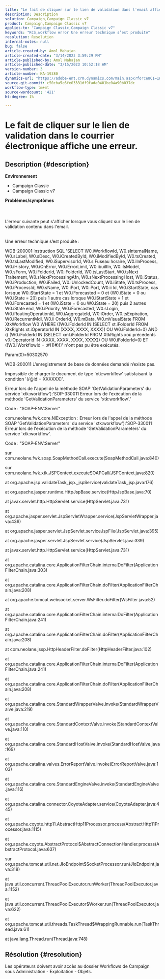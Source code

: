 ```yaml
---
title: "Le fait de cliquer sur le lien de validation dans l'email affiche une erreur"
description: Description
solution: Campaign,Campaign Classic v7
product: Campaign,Campaign Classic v7
applies-to: "Campaign Classic,Campaign Classic v7"
keywords: "KCS,workflow error Une erreur technique s’est produite"
resolution: Resolution
internal-notes: null
bug: false
article-created-by: Amol Mahajan
article-created-date: "3/14/2023 3:59:29 PM"
article-published-by: Amol Mahajan
article-published-date: "3/15/2023 10:52:18 AM"
version-number: 3
article-number: KA-19380
dynamics-url: "https://adobe-ent.crm.dynamics.com/main.aspx?forceUCI=1&pagetype=entityrecord&etn=knowledgearticle&id=0aced72d-81c2-ed11-83ff-6045bd0065b6"
source-git-commit: c50cba5c6fe03331df9fada0401be04a90b037dc
workflow-type: tm+mt
source-wordcount: '421'
ht-degree: 1%

---
```


# Le fait de cliquer sur le lien de validation dans le courrier électronique affiche une erreur.

## Description {#description}

<b>Environnement</b>
- Campaign Classic
- Campaign Classic v7



<b>Problèmes/symptômes</b><br><br> <br><br>L&#39;erreur suivante peut s&#39;afficher lorsque vous cliquez sur le lien de validation contenu dans l&#39;email.<br><br>


Une erreur technique s’est produite :

WDB-200001 Instruction SQL &#39;SELECT W0.iWorkflowId, W0.sInternalName, W0.sLabel, W0.sDesc, W0.iCreatedById, W0.iModifiedById, W0.tsCreated, W0.tsLastModified, W0.iSupervisorId, W0.s Fuseau horaire, W0.iInProcess, W0.iHistory, W0.iOnError, W0.iErrorLimit, W0.ibuiltIn, W0.iIsModel, W0.sForm, W0.iFolderId, W0.iFolderId, W0.tsLastStart, W0.tsNext Traitement, W0.sNextProcessingAfn, W0.sNextProcessingHost, W0.iStatus, W0.iProduction, W0.iFailed, W0.iUnlockedCount, W0.iState, W0.tsProcess, W0.iProcessId, W0.sName, W0.iPort, W0.iPort, W0.ii Id, W0.iStartState, cas lorsque W0.iStartState = 1 et W0.iForecasted = 0 et (W0.iState = 0 ou W0.iState = 20) puis 1 autre cas lorsque W0.iStartState = 1 et W0.iForecasted = 1 et (W0.iState = 0 ou W0.iState = 20) puis 2 autres W0.iState end, W0.iPriority, W0.iForecasted, W0.sLogin, W0.iRoutingOperationId, W0.iAggregateId, W0.iOrder, W0.tsExpiration, W0.iRecurrentMdl, W0.ii OrderId, W0.mData, W0.mVisualState FROM XtkWorkflow W0 WHERE ((W0.iFolderId IN (SELECT xt.iFolderId FROM XtkRights xt.iOperatorId IN (XXXX, XXXX, XXXX)) OU W0.iFolderId=0) AND () (W0.iFolderId IN (SELECT xml.iFolderId FROM XtkRights xoù précédents v0.iOperatorId IN (XXXX, XXXX, XXXX, XXXX)) OU W0.iFolderId=0) ET ((W0.iWorkflowId = :#(1)#)))&#39; n&#39;ont pas pu être exécutés.

Param(0)=50302570



WDB-200011 L’enregistrement de base de données demandé n’existe pas.

Impossible de charger le document de type &#39;xtk:workflow&#39; satisfaisant la condition &#39;(/@id = XXXXXX)&#39;.



Erreur lors de l&#39;appel de la méthode SOAP &#39;GetValidationParameters&#39; du service &#39;xtk:workflow&#39;):&#39;SOP-330011 Erreur lors de l&#39;exécution de la méthode &#39;GetValidationParameters&#39; du service &#39;xtk:workflow&#39;.&#39;



Code : &quot;SOAP-ENV:Server&quot;

com.neolane.fwk.core.NlException : Erreur lors de l&#39;appel de la méthode SOAP &#39;GetValidationParameters&#39; du service &#39;xtk:workflow&#39;):&#39;SOP-330011 Erreur lors de l&#39;exécution de la méthode &#39;GetValidationParameters&#39; du service &#39;xtk:workflow&#39;.

Code : &quot;SOAP-ENV:Server&quot;

sur com.neolane.fwk.soap.SoapMethodCall.execute(SoapMethodCall.java:840)

sur com.neolane.fwk.xtk.JSPContext.executeSOAPCall(JSPContext.java:820)

at org.apache.jsp.validateTask_jsp._jspService(validateTask_jsp.java:176)

at org.apache.jasper.runtime.HttpJspBase.service(HttpJspBase.java:70)

at javax.servlet.http.HttpServlet.service(HttpServlet.java:731)

at org.apache.jasper.servlet.JspServletWrapper.service(JspServletWrapper.java:439)

at org.apache.jasper.servlet.JspServlet.serviceJspFile(JspServlet.java:395)

at org.apache.jasper.servlet.JspServlet.service(JspServlet.java:339)

at javax.servlet.http.HttpServlet.service(HttpServlet.java:731)

at org.apache.catalina.core.ApplicationFilterChain.internalDoFilter(ApplicationFilterChain.java:303)

at org.apache.catalina.core.ApplicationFilterChain.doFilter(ApplicationFilterChain.java:208)

at org.apache.tomcat.websocket.server.WsFilter.doFilter(WsFilter.java:52)

at org.apache.catalina.core.ApplicationFilterChain.internalDoFilter(ApplicationFilterChain.java:241)

at org.apache.catalina.core.ApplicationFilterChain.doFilter(ApplicationFilterChain.java:208)

at com.neolane.jssp.HttpHeaderFilter.doFilter(HttpHeaderFilter.java:102)

at org.apache.catalina.core.ApplicationFilterChain.internalDoFilter(ApplicationFilterChain.java:241)

at org.apache.catalina.core.ApplicationFilterChain.doFilter(ApplicationFilterChain.java:208)

at org.apache.catalina.core.StandardWrapperValve.invoke(StandardWrapperValve.java:219)

at org.apache.catalina.core.StandardContextValve.invoke(StandardContextValve.java:110)

at org.apache.catalina.core.StandardHostValve.invoke(StandardHostValve.java:169)

at org.apache.catalina.valves.ErrorReportValve.invoke(ErrorReportValve.java:103)

at org.apache.catalina.core.StandardEngineValve.invoke(StandardEngineValve.java:116)

at org.apache.catalina.connector.CoyoteAdapter.service(CoyoteAdapter.java:445)

at org.apache.coyote.http11.AbstractHttp11Processor.process(AbstractHttp11Processor.java:1115)

at org.apache.coyote.AbstractProtocol$AbstractConnectionHandler.process(AbstractProtocol.java:637)

sur org.apache.tomcat.util.net.JIoEndpoint$SocketProcessor.run(JIoEndpoint.java:318)

at java.util.concurrent.ThreadPoolExecutor.runWorker(ThreadPoolExecutor.java:1152)

at java.util.concurrent.ThreadPoolExecutor$Worker.run(ThreadPoolExecutor.java:622)

at org.apache.tomcat.util.threads.TaskThread$WrappingRunnable.run(TaskThread.java:61)

at java.lang.Thread.run(Thread.java:748)


## Résolution {#resolution}


Les opérateurs doivent avoir accès au dossier Workflows de Campaign sous Administration - Exploitation - Objets.
